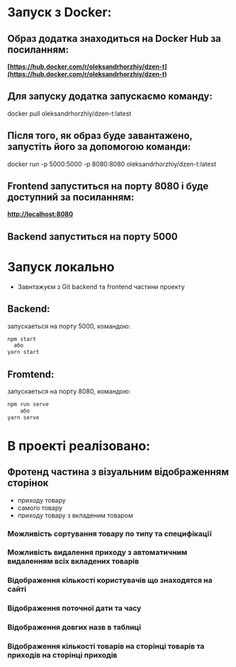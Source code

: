 # Запуск з Docker:

## Образ додатка знаходиться на Docker Hub за посиланням:

 **[https://hub.docker.com/r/oleksandrhorzhiy/dzen-t](https://hub.docker.com/r/oleksandrhorzhiy/dzen-t)**

## Для запуску додатка запускаємо команду:

 docker pull oleksandrhorzhiy/dzen-t:latest

## Після того, як образ буде завантажено, запустіть його за допомогою команди:

 docker run -p 5000:5000 -p 8080:8080 oleksandrhorzhiy/dzen-t:latest

## Frontend запуститься на порту 8080 і буде доступний за посиланням:

 **[http://localhost:8080](http://localhost:8080)**

## Backend запуститься на порту 5000


# Запуск локально

- Завнтажуєм з Git backend та frontend частини проекту

## Backend:
 запускаеться на порту 5000, командою:
  ```bash
npm start
    або
yarn start
```

## Fromtend:
 запускаеться на порту 8080, командою:
```bash
npm run serve
    або
yarn serve
```


# В проекті реалізовано: 

 ## Фротенд частина з візуальним відображенням сторінок 
- приходу товару
- самого товару
- приходу товару з вкладеним товаром 

 ### Можливість сортування товару по типу та специфікації

 ### Можливість видалення приходу з автоматичним видаленням всіх вкладених товарів

 ### Відображення кількості користувачів що знаходятся на сайті

 ### Відображення поточної дати та часу 

 ### Відображення довгих назв в таблиці

 ### Відображення кількості товарів на сторінці товарів та приходів на сторінці приходів

